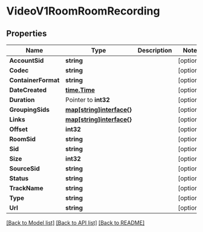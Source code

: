 # VideoV1RoomRoomRecording

## Properties

Name | Type | Description | Notes
------------ | ------------- | ------------- | -------------
**AccountSid** | **string** |  | [optional] 
**Codec** | **string** |  | [optional] 
**ContainerFormat** | **string** |  | [optional] 
**DateCreated** | [**time.Time**](time.Time.md) |  | [optional] 
**Duration** | Pointer to **int32** |  | [optional] 
**GroupingSids** | [**map[string]interface{}**](.md) |  | [optional] 
**Links** | [**map[string]interface{}**](.md) |  | [optional] 
**Offset** | **int32** |  | [optional] 
**RoomSid** | **string** |  | [optional] 
**Sid** | **string** |  | [optional] 
**Size** | **int32** |  | [optional] 
**SourceSid** | **string** |  | [optional] 
**Status** | **string** |  | [optional] 
**TrackName** | **string** |  | [optional] 
**Type** | **string** |  | [optional] 
**Url** | **string** |  | [optional] 

[[Back to Model list]](../README.md#documentation-for-models) [[Back to API list]](../README.md#documentation-for-api-endpoints) [[Back to README]](../README.md)


